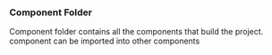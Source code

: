 ### Component Folder

Component folder contains all the components that build the project. component can be imported into other components